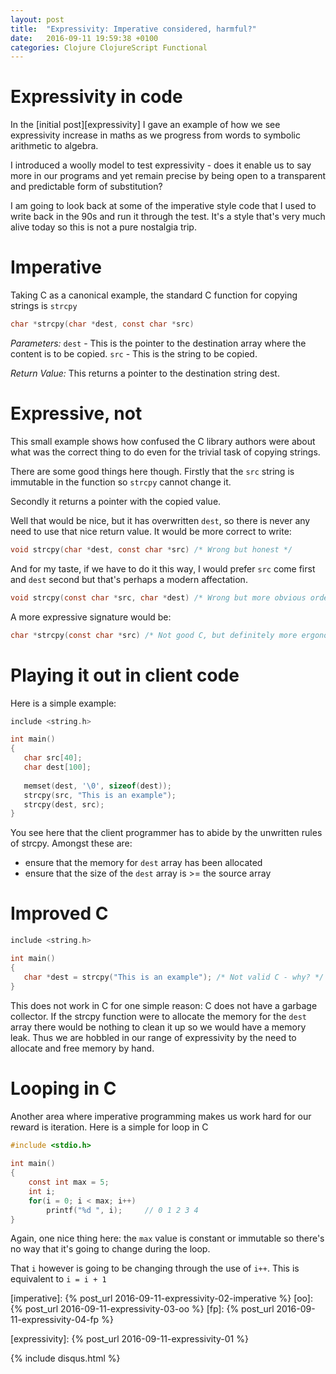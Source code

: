 ```yaml
---
layout: post
title:  "Expressivity: Imperative considered, harmful?"
date:   2016-09-11 19:59:38 +0100
categories: Clojure ClojureScript Functional
---
```


# Expressivity in code
In the [initial post][expressivity] I gave an example of how we see expressivity increase in maths as we progress from words to symbolic arithmetic to algebra.

I introduced a woolly model to test expressivity - does it enable us to say more in our programs and yet remain precise by being open to a transparent and predictable form of substitution?

I am going to look back at some of the imperative style code that I used to write back in the 90s and run it through the test. It's a style that's very much alive today so this is not a pure nostalgia trip.

# Imperative
Taking C as a canonical example, the standard C function for copying strings is `strcpy`

```C
char *strcpy(char *dest, const char *src)
```

*Parameters:* `dest` - This is the pointer to the destination array where the content is to be copied. `src` - This is the string to be copied.

*Return Value:* This returns a pointer to the destination string dest.

# Expressive, not
This small example shows how confused the C library authors were about what was the correct thing to do even for the trivial task of copying strings.

There are some good things here though. Firstly that the `src` string is immutable in the function so `strcpy` cannot change it.

Secondly it returns a pointer with the copied value.

Well that would be nice, but it has overwritten `dest`, so there is never any need to use that nice return value. It would be more correct to write:

```C
void strcpy(char *dest, const char *src) /* Wrong but honest */
```

And for my taste, if we have to do it this way, I would prefer `src` come first and `dest` second but that's perhaps a modern affectation.

```C
void strcpy(const char *src, char *dest) /* Wrong but more obvious order for parameters */
```

A more expressive signature would be:

```C
char *strcpy(const char *src) /* Not good C, but definitely more ergonomic */
```


# Playing it out in client code
Here is a simple example:

```C
include <string.h>

int main()
{
   char src[40];
   char dest[100];
  
   memset(dest, '\0', sizeof(dest));
   strcpy(src, "This is an example");
   strcpy(dest, src);
}

```

You see here that the client programmer has to abide by the unwritten rules of strcpy. Amongst these are:
- ensure that the memory for `dest` array has been allocated
- ensure that the size of the `dest` array is >= the source array

# Improved C

```C
include <string.h>

int main()
{
   char *dest = strcpy("This is an example"); /* Not valid C - why? */
}

```

This does not work in C for one simple reason: C does not have a garbage collector. If the strcpy function were to allocate the memory for the `dest` array there would be nothing to clean it up so we would have a memory leak. Thus we are hobbled in our range of expressivity by the need to allocate and free memory by hand.

# Looping in C

Another area where imperative programming makes us work hard for our reward is iteration. Here is a simple for loop in C

```C
#include <stdio.h>
 
int main()
{
    const int max = 5;
    int i;
    for(i = 0; i < max; i++)
        printf("%d ", i);     // 0 1 2 3 4
}
```

Again, one nice thing here: the `max` value is constant or immutable so there's no way that it's going to change during the loop.

That `i` however is going to be changing through the use of `i++`. This is equivalent to `i = i + 1`





[imperative]: {% post_url 2016-09-11-expressivity-02-imperative %}
[oo]: {% post_url 2016-09-11-expressivity-03-oo %}
[fp]: {% post_url 2016-09-11-expressivity-04-fp %}

[expressivity]: {% post_url 2016-09-11-expressivity-01 %}

{% include disqus.html %}